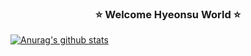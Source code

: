 ###         <center>:star: Welcome Hyeonsu World :star:</center>
[![Anurag's github stats](https://github-readme-stats.vercel.app/api?username=junghyeonsu&theme=gruvbox)](https://github.com/anuraghazra/github-readme-stats)

